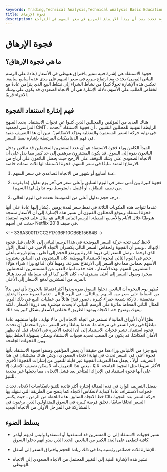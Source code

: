 ```yaml
---
keywords: Trading,Technical Analysis,Technical Analysis Basic Education
title: فجوة الإرهاق
description: فجوة الاستنفاد هي فجوة تحدث بعد أن يبدأ الارتفاع السريع في سعر السهم في التراجع.
---
```


# فجوة الإرهاق
## ما هي فجوة الإرهاق؟

فجوة الاستنفاد هي إشارة فنية تتميز باختراق هبوطي في الأسعار (عادة على الرسم البياني اليومي) يحدث بعد ارتفاع سريع في سعر السهم على مدى عدة أسابيع سابقة. تعكس هذه الإشارة تحولًا كبيرًا من نشاط الشراء إلى نشاط البيع الذي يتزامن عادةً مع انخفاض الطلب على الأسهم. دلالة الإشارة هي أن الاتجاه الصعودي قد يكون على وشك الانتهاء قريبًا.

## فهم إشارة استنفاد الفجوة

هناك العديد من المؤلفين والمحللين الذين كتبوا عن فجوات الاستنفاد. يحدد المنهج الدراسي لجمعية CMT ، الرابطة المهنية للمحللين التقنيين ، أن فجوة الاستنفاد "تحدث في نهاية حركة السعر المستمرة والمتقلبة وتؤكد الانعكاس". تبين أن هذا التعريف مفيد في فهم الديناميكيات المرتبطة بإشارة نمط السعر.

المبدأ الكامن وراء فجوة الاستنفاد هو أن عدد المشترين المحتملين قد تناقص ودخل البائعون بقوة إلى السوق. قد يكون المشترون مرهقين إلى حد كبير مما يدل على أن الاتجاه الصعودي على وشك التوقف على الأرجح حيث يحصل البائعون على أرباح من الارتفاع الممتد سابقًا في سعر السهم. فجوة الاستنفاد لها ثلاث سمات خاصة.

1. عدة أسابيع أو شهور من الاتجاه التصاعدي في سعر السهم.

1. فجوة كبيرة بين أدنى سعر في اليوم السابق وأعلى سعر في آخر يوم تداول (ما يقرب من نصف النطاق ، أو أفضل ، لمتوسط يوم تداول لهذا السهم).

1. درجة حجم تداول أعلى من المتوسط تحدث في اليوم الحالي.

عندما تتواجد هذه المكونات الثلاثة في نمط سعر لمدة يومين ، يُشار إليها عادةً على أنها فجوة استنفاد ويتوقع المحللون الفنيون أن تشير هذه الإشارة إلى أن الأسعار ستتجه هبوطيًا خلال الأيام والأسابيع المقبلة. الرسم البياني التالي هو مثال على فجوة استنفاد حدثت في أسهم Netflix في صيف 2018.

<! - 336A300117CC2F17036F10CB6E15664B ->

لاحظ كيف تتجه حركة السعر الموضحة في هذا الرسم البياني إلى الأعلى قبل فجوة الإنهاك ، ويبدو أن الفجوة وانخفاض السعر التالي يكسران الاتجاه الأخير. في المثال الأول الذي لوحظ ، وصل السعر إلى ذروة الذروة ويرتفع الحجم إلى أعلى ، وبلغ ذروته بأعلى حجم في اليوم التالي لفجوة الاستنفاد الهبوطية. كان المشترون في السابق يشترون الأسهم بحماس مما دفع السعر إلى الارتفاع بسرعة. ومهما كان الدافع وراء شراء هؤلاء المشترين للسهم بهذه الأسعار ، فقد جذب انتباه العديد من المستثمرين المحتملين. بمجرد وصول السعر إلى أعلى مستوى له ، كان الأمر كما لو أنه ببساطة لم يعد هناك المزيد من المشترين لدفع الأسعار إلى الأعلى.

يُظهر يوم الفجوة أن البائعين دخلوا السوق بقوة وبدوا أكثر اهتمامًا بالخروج بأي ثمن بدلاً من الحفاظ على سعر جيد للسهم. وبالتالي ، في اليوم التالي ، تفتح الفجوة صعودًا وتغلق منخفضة ، تاركة شمعة حمراء كبيرة ، تصور قدرًا هائلاً من عمليات البيع في ذلك اليوم. المثال الثاني المحاط بدائرة على الرسم البياني لا يحدث مباشرة بعد ذروة الأسعار ، لكنه ينتهك بوضوح خط الاتجاه ويمهد الطريق لانخفاض الأسعار بشكل كبير بعد ذلك.

نظرًا لأن الأوراق المالية لا تستمر في اتجاه الاتجاه إلى ما لا نهاية ، فإنها ستشهد عادةً تباطؤًا في زخم السعر في مرحلة ما. عندما يتباطأ زخم السعر ، من المحتمل أن تحدث فجوة استنفاد. تشير فجوات الاستنفاد إلى أن الدفعة الأخيرة في الاتجاه قبل أن يظهر الأمان انعكاسًا. قد يكون من الصعب تحديد فجوات الاستنفاد ويمكن بسهولة الخلط بينها وبين الفجوات الجامحة.

ينبع جزء من الالتباس وراء هذا من حقيقة أن بعض المؤلفين وصفوا فجوة الاستنفاد بأنها فجوة أعلى في السعر تحدث في نهاية الاتجاه الصعودي ، ولكن هناك مشكلتان في هذا التعريف. أولاً ، يجعل هذا التعريف الفجوة غير قابلة للتمييز عن إشارات الفجوة الأخرى الأكثر شيوعًا مثل الفجوة الجامحة. ثانيًا ، يعني هذا التعريف أنه لا يمكن تصنيف الإشارة إلا على أنها فجوة استنفاد في الإدراك المتأخر بعد فشل الاتجاه ، مما يجعلها غير مجدية للتنبؤ.

يفضل التعريف الوارد في هذه المقالة إشارة أكثر فائدة للتنبؤ بانعكاسات الاتجاه. تحدث فجوات الاستنزاف عادةً كبداية لانعكاس الاتجاه كما يتضح من الطريقة التي تنتهك بها حركة السعر بعد الفجوة غالبًا خط الاتجاه السابق. هذه اللحظة من الزمن ، حيث يكسر السعر اتجاهًا سابقًا ، تخلق فرصة كبيرة في السوق للمتداولين الذين يرغبون في المشاركة في المراحل الأولى من الاتجاه الجديد.

## يسلط الضوء

- تشير فجوات الاستنفاد إلى أن المشترين قد استنفدوا أو استنفدوا وليس لديهم أوامر كافية لتطغى على العدد الكبير من البائعين الجدد الذين يبدو أنهم دخلوا السوق.

- للإشارة ثلاث خصائص رئيسية بما في ذلك زيادة الحجم واختراق السعر إلى أسفل.

- تشير هذه الإشارة الفنية إلى التغيير المحتمل من الاتجاه الصعودي إلى الاتجاه الهبوطي.

